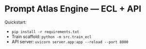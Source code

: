 # Prompt Atlas Engine — ECL + API
Quickstart:
- `pip install -r requirements.txt`
- Train scaffold: `python -m src.train_ecl`
- API server: `uvicorn server.app:app --reload --port 8000`
